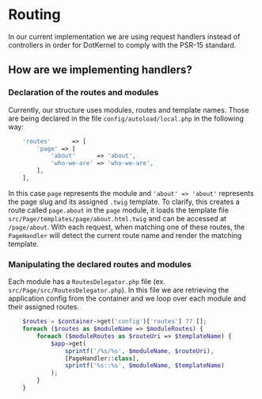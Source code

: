 # Routing

In our current implementation we are using request handlers instead of controllers in order for DotKernel to comply with the PSR-15 standard.

## How are we implementing handlers?

### Declaration of the routes and modules

Currently, our structure uses modules, routes and template names.
Those are being declared in the file `config/autoload/local.php` in the following way:

```php
    'routes'      => [
        'page' => [
            'about'      => 'about',
            'who-we-are' => 'who-we-are',
        ],
    ],
```

In this case `page` represents the module and `'about' => 'about'` represents the page slug and its assigned `.twig` template.
To clarify, this creates a route called `page.about` in the `page` module, it loads the template file `src/Page/templates/page/about.html.twig` and can be accessed at `/page/about`.
With each request, when matching one of these routes, the `PageHandler` will detect the current route name and render the matching template.

### Manipulating the declared routes and modules

Each module has a `RoutesDelegator.php` file (ex. `src/Page/src/RoutesDelegator.php`).
In this file we are retrieving the application config from the container and we loop over each module and their assigned routes.

```php
    $routes = $container->get('config')['routes'] ?? [];
    foreach ($routes as $moduleName => $moduleRoutes) {
        foreach ($moduleRoutes as $routeUri => $templateName) {
            $app->get(
                sprintf('/%s/%s', $moduleName, $routeUri),
                [PageHandler::class],
                sprintf('%s::%s', $moduleName, $templateName)
            );
        }
    }
```
